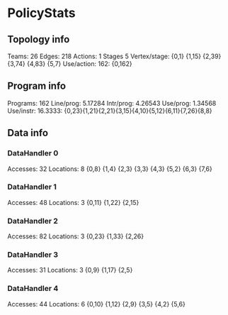 # PolicyStats
## Topology info
Teams:		26
Edges:		218
Actions:	1
Stages		5
Vertex/stage:	{0,1} {1,15} {2,39} {3,74} {4,83} {5,7} 
Use/action:	162: {0,162} 

## Program info
Programs:	162
Line/prog:	5.17284
Intr/prog:	4.26543
Use/prog:	1.34568
Use/instr:	16.3333: {0,23}{1,21}{2,21}{3,15}{4,10}{5,12}{6,11}{7,26}{8,8}

## Data info

### DataHandler 0
Accesses:	32
Locations:	8
{0,8} {1,4} {2,3} {3,3} {4,3} {5,2} {6,3} {7,6} 

### DataHandler 1
Accesses:	48
Locations:	3
{0,11} {1,22} {2,15} 

### DataHandler 2
Accesses:	82
Locations:	3
{0,23} {1,33} {2,26} 

### DataHandler 3
Accesses:	31
Locations:	3
{0,9} {1,17} {2,5} 

### DataHandler 4
Accesses:	44
Locations:	6
{0,10} {1,12} {2,9} {3,5} {4,2} {5,6} 